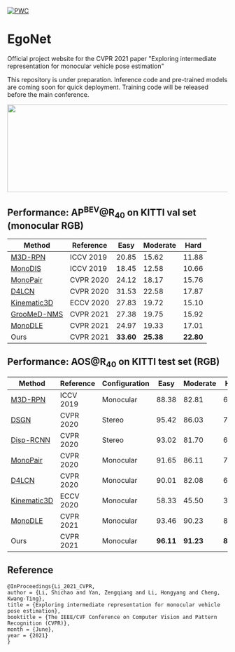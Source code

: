 [![PWC](https://img.shields.io/endpoint.svg?url=https://paperswithcode.com/badge/exploring-intermediate-representation-for/vehicle-pose-estimation-on-kitti-cars-hard)](https://paperswithcode.com/sota/vehicle-pose-estimation-on-kitti-cars-hard?p=exploring-intermediate-representation-for)
# EgoNet
Official project website for the CVPR 2021 paper "Exploring intermediate representation for monocular vehicle pose estimation"

This repository is under preparation. Inference code and pre-trained models are coming soon for quick deployment. Training code will be released before the main conference.

<p align="center">
  <img src="https://github.com/Nicholasli1995/EgoNet/blob/master/imgs/teaser.jpg"  width="830" height="200" />
</p>

## Performance: AP<sup>BEV</sup>@R<sub>40</sub> on KITTI val set (monocular RGB)

| Method                    | Reference|Easy|Moderate|Hard|
| ------------------------- | ---------------| --------------| --------------| --------------| 
|[M3D-RPN](https://arxiv.org/abs/1907.06038)|ICCV 2019|20.85| 15.62| 11.88|
|[MonoDIS](https://openaccess.thecvf.com/content_ICCV_2019/papers/Simonelli_Disentangling_Monocular_3D_Object_Detection_ICCV_2019_paper.pdf)|ICCV 2019|18.45 |12.58 |10.66|
|[MonoPair](https://arxiv.org/abs/2003.00504)|CVPR 2020|24.12| 18.17| 15.76|
|[D4LCN](https://github.com/dingmyu/D4LCN)|CVPR 2020|31.53 |22.58  |17.87|
|[Kinematic3D](https://arxiv.org/abs/2007.09548)|ECCV 2020|27.83| 19.72| 15.10|
|[GrooMeD-NMS](https://github.com/abhi1kumar/groomed_nms)|CVPR 2021 |27.38|19.75|15.92|
|[MonoDLE](https://github.com/xinzhuma/monodle)|CVPR 2021|24.97| 19.33| 17.01|
|Ours           |CVPR 2021 |**33.60**|**25.38**|**22.80**|

## Performance: AOS@R<sub>40</sub> on KITTI test set (RGB)

| Method                    | Reference|Configuration|Easy|Moderate|Hard|
| ------------------------- | ---------------| --------------| --------------| --------------| --------------| 
|[M3D-RPN](https://arxiv.org/abs/1907.06038)|ICCV 2019|Monocular|88.38 |82.81| 67.08|
|[DSGN](https://github.com/Jia-Research-Lab/DSGN)|CVPR 2020|Stereo|95.42|86.03| 78.27|
|[Disp-RCNN](https://github.com/zju3dv/disprcnn)|CVPR 2020|Stereo |93.02 |	81.70 |	67.16|
|[MonoPair](https://arxiv.org/abs/2003.00504)|CVPR 2020|Monocular|91.65 |86.11 |76.45|
|[D4LCN](https://github.com/dingmyu/D4LCN)|CVPR 2020|Monocular|90.01|82.08| 63.98|
|[Kinematic3D](https://arxiv.org/abs/2007.09548)|ECCV 2020|Monocular|58.33 |	45.50 |	34.81|
|[MonoDLE](https://github.com/xinzhuma/monodle)|CVPR 2021|Monocular|93.46| 90.23| 80.11|
|Ours           |CVPR 2021 |Monocular|**96.11**|**91.23**|**80.96**|

## Reference

    @InProceedings{Li_2021_CVPR,
    author = {Li, Shichao and Yan, Zengqiang and Li, Hongyang and Cheng, Kwang-Ting},
    title = {Exploring intermediate representation for monocular vehicle pose estimation},
    booktitle = {The IEEE/CVF Conference on Computer Vision and Pattern Recognition (CVPR)},
    month = {June},
    year = {2021}
    }
